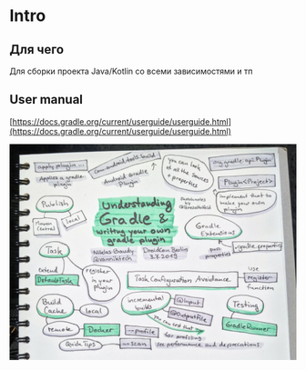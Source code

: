 # Intro

## Для чего

Для сборки проекта Java/Kotlin со всеми зависимостями и тп

## User manual

 [https://docs.gradle.org/current/userguide/userguide.html](https://docs.gradle.org/current/userguide/userguide.html)

![](../../../../.gitbook/assets/image.png)



